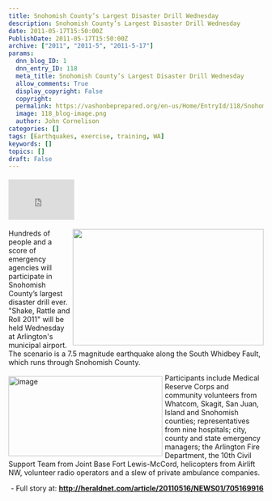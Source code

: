 ```yaml
---
title: Snohomish County’s Largest Disaster Drill Wednesday
description: Snohomish County’s Largest Disaster Drill Wednesday
date: 2011-05-17T15:50:00Z
PublishDate: 2011-05-17T15:50:00Z
archive: ["2011", "2011-5", "2011-5-17"]
params:
  dnn_blog_ID: 1
  dnn_entry_ID: 118
  meta_title: Snohomish County’s Largest Disaster Drill Wednesday
  allow_comments: True
  display_copyright: False
  copyright:
  permalink: https://vashonbeprepared.org/en-us/Home/EntryId/118/Snohomish-County-rsquo-s-Largest-Disaster-Drill-Wednesday
  image: 118_blog-image.png
  author: John Cornelison
categories: []
tags: [Earthquakes, exercise, training, WA]
keywords: []
topics: []
draft: False
---
```


<div class="wlWriterHeaderFooter" style="padding-bottom: 4px; margin: 0px; padding-left: 0px; padding-right: 0px; float: none; padding-top: 4px"><iframe src="http://www.facebook.com/widgets/like.php?href=http://vashoneoc.org/Blogs/VashonPreparedness/tabid/164/EntryId/118/Snohomish-County-rsquo-s-Largest-Disaster-Drill-Wednesday.aspx" frameborder="0" scrolling="no" style="border-bottom: medium none; border-left: medium none; width: 130px; height: 80px; border-top: medium none; border-right: medium none"></iframe></div>
<p><img align="right" width="377" height="230" style="margin: 0px 0px 5px 5px; display: inline; float: right" alt="" src="http://www.usgwarchives.org/maps/washington/wa-crams/snohomis.jpg" />Hundreds of people and a score of emergency agencies will participate in Snohomish County’s largest disaster drill ever. "Shake, Rattle and Roll 2011" will be held Wednesday at Arlington's municipal airport. The scenario is a 7.5 magnitude earthquake along the South Whidbey Fault, which runs through Snohomish County.</p>
<p><a href="./images/118/Windows-Live-Writer-af237708f574_7735-image_2.png"><img title="image" border="0" alt="image" align="left" width="304" height="158" style="background-image: none; border-right-width: 0px; margin: 5px 5px 5px 0px; padding-left: 0px; padding-right: 0px; display: inline; float: left; border-top-width: 0px; border-bottom-width: 0px; border-left-width: 0px; padding-top: 0px" src="./images/118/Windows-Live-Writer-af237708f574_7735-image_thumb.png" /></a>Participants include Medical Reserve Corps and community volunteers from Whatcom, Skagit, San Juan, Island and Snohomish counties; representatives from nine hospitals; city, county and state emergency managers; the Arlington Fire Department, the 10th Civil Support Team from Joint Base Fort Lewis-McCord, helicopters from Airlift NW, volunteer radio operators and a slew of private ambulance companies.</p>
<p align="right">- Full story at: <a href="http://heraldnet.com/article/20110516/NEWS01/705169916"><b>http://heraldnet.com/article/20110516/NEWS01/705169916</b></a></p>
